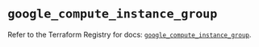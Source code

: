 # `google_compute_instance_group`

Refer to the Terraform Registry for docs: [`google_compute_instance_group`](https://registry.terraform.io/providers/hashicorp/google/6.44.0/docs/resources/compute_instance_group).
